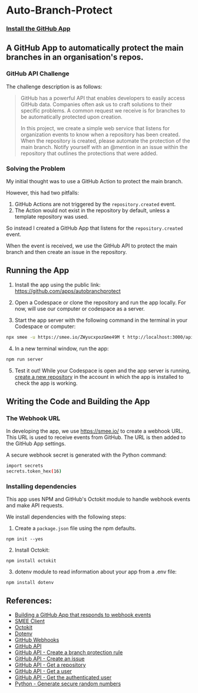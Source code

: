 # Auto-Branch-Protect

### [Install the GitHub App](https://github.com/apps/autobranchprotect)

## A GitHub App to automatically protect the main branches in an organisation's repos.

### GitHub API Challenge

The challenge description is as follows:

> GitHub has a powerful API that enables developers to easily access GitHub data. Companies often ask us to craft solutions to their specific problems. A common request we receive is for branches to be automatically protected upon creation.
>
> In this project, we create a simple web service that listens for organization events to know when a repository has been created. When the repository is created, please automate the protection of the main branch. Notify yourself with an @mention in an issue within the repository that outlines the protections that were added.

### Solving the Problem

My initial thought was to use a GitHub Action to protect the main branch.

However, this had two pitfalls:

 1. GitHub Actions are not triggered by the `repository.created` event.
 2. The Action would not exist in the repository by default, unless a template repository was used.

So instead I created a GitHub App that listens for the `repository.created` event.

When the event is received, we use the GitHub API to protect the main branch and then create an issue in the repository.

## Running the App

1. Install the app using the public link: https://github.com/apps/autobranchprotect

2. Open a Codespace or clone the repository and run the app locally. For now, will use our computer or codespace as a server.

3. Start the app server with the following command in the terminal in your Codespace or computer:

```bash
npx smee -u https://smee.io/ZWyucxpozGme49M t http://localhost:3000/api/webhook
```

4. In a new terminal window, run the app:

```bash
npm run server
```

5. Test it out! While your Codespace is open and the app server is running, [create a new repository](https://github.com/new) in the account in which the app is installed to check the app is working.

## Writing the Code and Building the App

### The Webhook URL

In developing the app, we use https://smee.io/ to create a webhook URL. This URL is used to receive events from GitHub. The URL is then added to the GitHub App settings.

A secure webhook secret is generated with the Python command:

```bash
import secrets
secrets.token_hex(16)
```

### Installing dependencies

This app uses NPM and GitHub's Octokit module to handle webhook events and make API requests.

We install dependencies with the following steps:

1. Create a `package.json` file using the npm defaults.

```
npm init --yes
```

2. Install Octokit:

```
npm install octokit
```

3. dotenv module to read information about your app from a .env file:
```
npm install dotenv
```

## References:

- [Building a GitHub App that responds to webhook events](https://docs.github.com/en/apps/creating-github-apps/writing-code-for-a-github-app/building-a-github-app-that-responds-to-webhook-events)
- [SMEE Client](https://smee.io/)
- [Octokit](https://github.com/octokit/octokit.js/#readme)
- [Dotenv](https://www.npmjs.com/package/dotenv)
- [GitHub Webhooks](https://docs.github.com/en/webhooks)
- [GitHub API](https://docs.github.com/en/rest)
- [GitHub API - Create a branch protection rule](https://docs.github.com/en/rest/reference/repos#create-a-branch-protection-rule)
- [GitHub API - Create an issue](https://docs.github.com/en/rest/reference/issues#create-an-issue)
- [GitHub API - Get a repository](https://docs.github.com/en/rest/reference/repos#get-a-repository)
- [GitHub API - Get a user](https://docs.github.com/en/rest/reference/users#get-a-user)
- [GitHub API - Get the authenticated user](https://docs.github.com/en/rest/reference/users#get-the-authenticated-user)
- [Python - Generate secure random numbers](https://docs.python.org/3/library/secrets.html)
